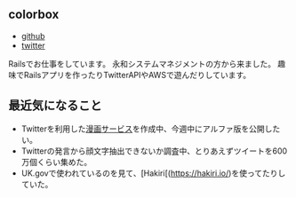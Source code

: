## colorbox

* [github](https://github.com/colorbox)
* [twitter](https://twitter.com/color_box)

Railsでお仕事をしています。
永和システムマネジメントの方から来ました。
趣味でRailsアプリを作ったりTwitterAPIやAWSで遊んだりしています。

## 最近気になること

* Twitterを利用した[漫画サービス](https://github.com/colorbox/twitter_comic_viewer)を作成中、今週中にアルファ版を公開したい。
* Twitterの発言から顔文字抽出できないか調査中、とりあえずツイートを600万個くらい集めた。
* UK.govで使われているのを見て、[Hakiri[(https://hakiri.io/)を使ってたりしていた。


